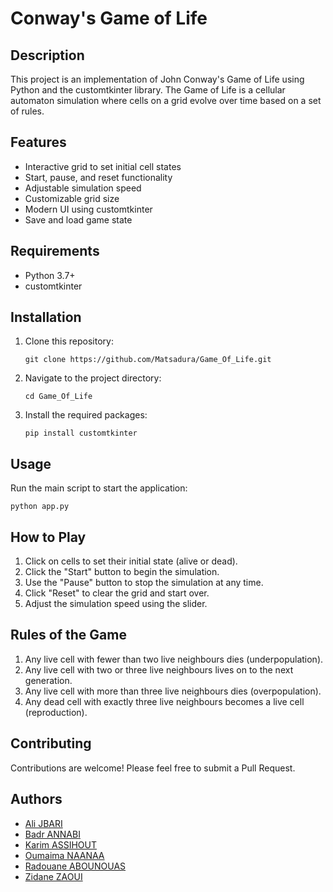 # Conway's Game of Life

## Description
This project is an implementation of John Conway's Game of Life using Python and the customtkinter library. The Game of Life is a cellular automaton simulation where cells on a grid evolve over time based on a set of rules.

## Features
- Interactive grid to set initial cell states
- Start, pause, and reset functionality
- Adjustable simulation speed
- Customizable grid size
- Modern UI using customtkinter
- Save and load game state

## Requirements
- Python 3.7+
- customtkinter

## Installation
1. Clone this repository:
   ```
   git clone https://github.com/Matsadura/Game_Of_Life.git
   ```
2. Navigate to the project directory:
   ```
   cd Game_Of_Life
   ```
3. Install the required packages:
   ```
   pip install customtkinter
   ```

## Usage
Run the main script to start the application:
```
python app.py
```

## How to Play
1. Click on cells to set their initial state (alive or dead).
2. Click the "Start" button to begin the simulation.
3. Use the "Pause" button to stop the simulation at any time.
4. Click "Reset" to clear the grid and start over.
5. Adjust the simulation speed using the slider.

## Rules of the Game
1. Any live cell with fewer than two live neighbours dies (underpopulation).
2. Any live cell with two or three live neighbours lives on to the next generation.
3. Any live cell with more than three live neighbours dies (overpopulation).
4. Any dead cell with exactly three live neighbours becomes a live cell (reproduction).

## Contributing
Contributions are welcome! Please feel free to submit a Pull Request.

## Authors
- [Ali JBARI](https://github.com/ila36IX)
- [Badr ANNABI](https://github.com/Badr-Annabi)
- [Karim ASSIHOUT](https://github.com/ashtkarim)
- [Oumaima NAANAA](https://github.com/naanaa59)
- [Radouane ABOUNOUAS](https://github.com/RadouaneAbn)
- [Zidane ZAOUI](https://github.com/matsadura)
